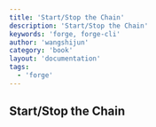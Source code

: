 ```yaml
---
title: 'Start/Stop the Chain'
description: 'Start/Stop the Chain'
keywords: 'forge, forge-cli'
author: 'wangshijun'
category: 'book'
layout: 'documentation'
tags:
  - 'forge'
---
```


## Start/Stop the Chain
